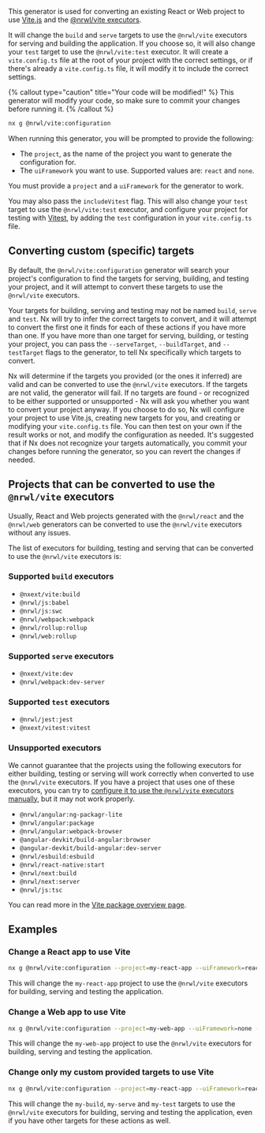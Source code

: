 This generator is used for converting an existing React or Web project to use [Vite.js](https://vitejs.dev/) and the [@nrwl/vite executors](/packages/vite#executors).

It will change the `build` and `serve` targets to use the `@nrwl/vite` executors for serving and building the application. If you choose so, it will also change your `test` target to use the `@nrwl/vite:test` executor. It will create a `vite.config.ts` file at the root of your project with the correct settings, or if there's already a `vite.config.ts` file, it will modify it to include the correct settings.

{% callout type="caution" title="Your code will be modified!" %}
This generator will modify your code, so make sure to commit your changes before running it.
{% /callout %}

```bash
nx g @nrwl/vite:configuration
```

When running this generator, you will be prompted to provide the following:

- The `project`, as the name of the project you want to generate the configuration for.
- The `uiFramework` you want to use. Supported values are: `react` and `none`.

You must provide a `project` and a `uiFramework` for the generator to work.

You may also pass the `includeVitest` flag. This will also change your `test` target to use the `@nrwl/vite:test` executor, and configure your project for testing with [Vitest](https://vitest.dev/), by adding the `test` configuration in your `vite.config.ts` file.

## Converting custom (specific) targets

By default, the `@nrwl/vite:configuration` generator will search your project's configuration to find the targets for serving, building, and testing your project, and it will attempt to convert these targets to use the `@nrwl/vite` executors.

Your targets for building, serving and testing may not be named `build`, `serve` and `test`. Nx will try to infer the correct targets to convert, and it will attempt to convert the first one it finds for each of these actions if you have more than one. If you have more than one target for serving, building, or testing your project, you can pass the `--serveTarget`, `--buildTarget`, and `--testTarget` flags to the generator, to tell Nx specifically which targets to convert.

Nx will determine if the targets you provided (or the ones it inferred) are valid and can be converted to use the `@nrwl/vite` executors. If the targets are not valid, the generator will fail. If no targets are found - or recognized to be either supported or unsupported - Nx will ask you whether you want to convert your project anyway. If you choose to do so, Nx will configure your project to use Vite.js, creating new targets for you, and creating or modifying your `vite.config.ts` file. You can then test on your own if the result works or not, and modify the configuration as needed. It's suggested that if Nx does not recognize your targets automatically, you commit your changes before running the generator, so you can revert the changes if needed.

## Projects that can be converted to use the `@nrwl/vite` executors

Usually, React and Web projects generated with the `@nrwl/react` and the `@nrwl/web` generators can be converted to use the `@nrwl/vite` executors without any issues.

The list of executors for building, testing and serving that can be converted to use the `@nrwl/vite` executors is:

### Supported `build` executors

- `@nxext/vite:build`
- `@nrwl/js:babel`
- `@nrwl/js:swc`
- `@nrwl/webpack:webpack`
- `@nrwl/rollup:rollup`
- `@nrwl/web:rollup`

### Supported `serve` executors

- `@nxext/vite:dev`
- `@nrwl/webpack:dev-server`

### Supported `test` executors

- `@nrwl/jest:jest`
- `@nxext/vitest:vitest`

### Unsupported executors

We cannot guarantee that the projects using the following executors for either building, testing or serving will work correctly when converted to use the `@nrwl/vite` executors. If you have a project that uses one of these executors, you can try to [configure it to use the `@nrwl/vite` executors manually](/packages/vite/documents/set-up-vite-manually), but it may not work properly.

- `@nrwl/angular:ng-packagr-lite`
- `@nrwl/angular:package`
- `@nrwl/angular:webpack-browser`
- `@angular-devkit/build-angular:browser`
- `@angular-devkit/build-angular:dev-server`
- `@nrwl/esbuild:esbuild`
- `@nrwl/react-native:start`
- `@nrwl/next:build`
- `@nrwl/next:server`
- `@nrwl/js:tsc`

You can read more in the [Vite package overview page](/packages/vite).

## Examples

### Change a React app to use Vite

```bash
nx g @nrwl/vite:configuration --project=my-react-app --uiFramework=react --includeVitest
```

This will change the `my-react-app` project to use the `@nrwl/vite` executors for building, serving and testing the application.

### Change a Web app to use Vite

```bash
nx g @nrwl/vite:configuration --project=my-web-app --uiFramework=none --includeVitest
```

This will change the `my-web-app` project to use the `@nrwl/vite` executors for building, serving and testing the application.

### Change only my custom provided targets to use Vite

```bash
nx g @nrwl/vite:configuration --project=my-react-app --uiFramework=react --includeVitest --buildTarget=my-build --serveTarget=my-serve --testTarget=my-test
```

This will change the `my-build`, `my-serve` and `my-test` targets to use the `@nrwl/vite` executors for building, serving and testing the application, even if you have other targets for these actions as well.
